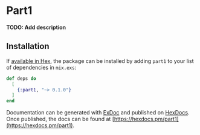 # Part1

**TODO: Add description**

## Installation

If [available in Hex](https://hex.pm/docs/publish), the package can be installed
by adding `part1` to your list of dependencies in `mix.exs`:

```elixir
def deps do
  [
    {:part1, "~> 0.1.0"}
  ]
end
```

Documentation can be generated with [ExDoc](https://github.com/elixir-lang/ex_doc)
and published on [HexDocs](https://hexdocs.pm). Once published, the docs can
be found at [https://hexdocs.pm/part1](https://hexdocs.pm/part1).

